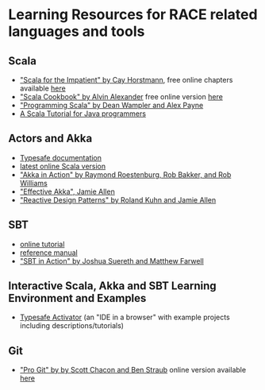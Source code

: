 # Learning Resources for RACE related languages and tools

## Scala
  * ["Scala for the Impatient" by Cay Horstmann](http://www.amazon.com/Scala-Impatient-Cay-S-Horstmann/dp/0321774094),
    free online chapters available [here](http://logic.cse.unt.edu/tarau/teaching/SCALA_DOCS/scala-for-the-impatient.pdf)
  * ["Scala Cookbook" by Alvin Alexander](http://www.amazon.com/Scala-Cookbook-Object-Oriented-Functional-Programming/dp/1449339611)
    free online version [here](http://alvinalexander.com/scala/scala-programming-cookbook-recipes-faqs)
  * ["Programming Scala" by Dean Wampler and Alex Payne](http://www.amazon.com/Programming-Scala-Scalability-Functional-Objects/dp/0596155956)
  * [A Scala Tutorial for Java programmers](http://www.scala-lang.org/docu/files/ScalaTutorial.pdf)

## Actors and Akka
  * [Typesafe documentation](http://akka.io/docs/)
  * [latest online Scala version](http://doc.akka.io/docs/akka/2.4-M2/scala.html?_ga=1.194984045.1750090890.1433629186)
  * ["Akka in Action" by Raymond Roestenburg, Rob Bakker, and Rob Williams](http://www.manning.com/roestenburg/)
  * ["Effective Akka", Jamie Allen](http://www.amazon.com/Effective-Akka-Jamie-Allen/dp/1449360076)
  * ["Reactive Design Patterns" by Roland Kuhn and Jamie Allen](http://manning.com/kuhn/)

## SBT
  * [online tutorial](http://www.scala-sbt.org/0.13/tutorial/index.html)
  * [reference manual](http://www.scala-sbt.org/0.13/docs/index.html)
  * ["SBT in Action" by Joshua Suereth and Matthew Farwell](http://www.manning.com/suereth2/)

## Interactive Scala, Akka and SBT Learning Environment and Examples
  * [Typesafe Activator](https://www.typesafe.com/get-started)
    (an "IDE in a browser" with example projects including descriptions/tutorials)

## Git
  * ["Pro Git" by by Scott Chacon and Ben Straub](https://progit.org/)
    online version available [here](https://git-scm.com/book/en/v2)

